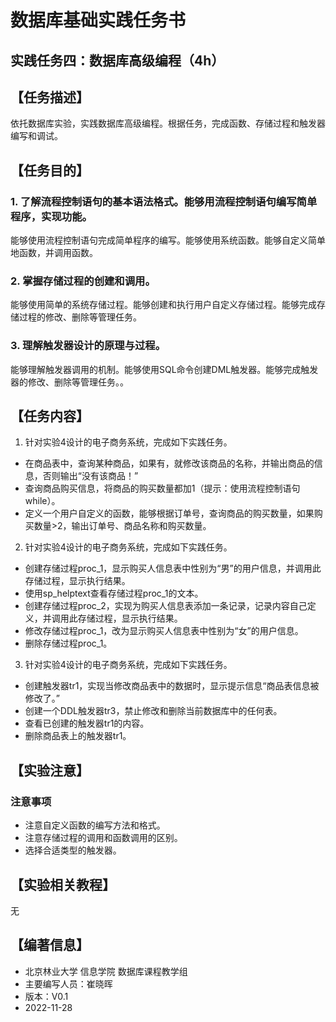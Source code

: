 # 数据库基础实践任务书

## 实践任务四：数据库高级编程（4h）

## 【任务描述】

依托数据库实验，实践数据库高级编程。根据任务，完成函数、存储过程和触发器编写和调试。

## 【任务目的】

### 1. 了解流程控制语句的基本语法格式。能够用流程控制语句编写简单程序，实现功能。

能够使用流程控制语句完成简单程序的编写。能够使用系统函数。能够自定义简单地函数，并调用函数。

### 2. 掌握存储过程的创建和调用。

能够使用简单的系统存储过程。能够创建和执行用户自定义存储过程。能够完成存储过程的修改、删除等管理任务。

### 3. 理解触发器设计的原理与过程。

能够理解触发器调用的机制。能够使用SQL命令创建DML触发器。能够完成触发器的修改、删除等管理任务。。

## 【任务内容】

1. 针对实验4设计的电子商务系统，完成如下实践任务。

* 在商品表中，查询某种商品，如果有，就修改该商品的名称，并输出商品的信息，否则输出“没有该商品！”
* 查询商品购买信息，将商品的购买数量都加1（提示：使用流程控制语句while）。
* 定义一个用户自定义的函数，能够根据订单号，查询商品的购买数量，如果购买数量>2，输出订单号、商品名称和购买数量。

2. 针对实验4设计的电子商务系统，完成如下实践任务。

* 创建存储过程proc_1，显示购买人信息表中性别为“男”的用户信息，并调用此存储过程，显示执行结果。
* 使用sp_helptext查看存储过程proc_1的文本。
* 创建存储过程proc_2，实现为购买人信息表添加一条记录，记录内容自己定义，并调用此存储过程，显示执行结果。
* 修改存储过程proc_1，改为显示购买人信息表中性别为“女”的用户信息。
* 删除存储过程proc_1。

3. 针对实验4设计的电子商务系统，完成如下实践任务。

* 创建触发器tr1，实现当修改商品表中的数据时，显示提示信息“商品表信息被修改了。”
* 创建一个DDL触发器tr3，禁止修改和删除当前数据库中的任何表。
* 查看已创建的触发器tr1的内容。
* 删除商品表上的触发器tr1。


## 【实验注意】

### 注意事项

* 注意自定义函数的编写方法和格式。
* 注意存储过程的调用和函数调用的区别。
* 选择合适类型的触发器。



## 【实验相关教程】

无


## 【编著信息】

* 北京林业大学 信息学院 数据库课程教学组
* 主要编写人员：崔晓晖
* 版本：V0.1
* 2022-11-28
